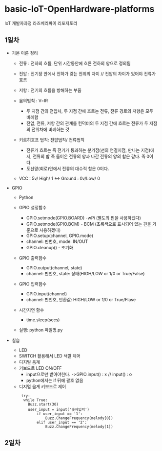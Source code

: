 # basic-IoT-OpenHardware-platforms
IoT 개발자과정 라즈베리파이 리포지토리

## 1일차
- 기본 이론 정리
    - 전류 : 전하의 흐름, 단위 시간동안에 흐른 전하의 양으로 정의됨
    - 전압 : 전기장 안에서 전하가 갖는 전위의 차이 // 전압의 차이가 있어야 전류가 흐름
    - 저항 : 전기의 흐름을 방해하는 부품

    - 옴의법칙 : V=IR 
        - 두 지점 간의 전압차, 두 지점 간에 흐르는 전류, 전류 경로의 저항은 모두 비례함
        - 전압, 전류, 저항 간의 관계를 컨덕터의 두 지점 간에 흐르는 전류가 두 지점의 전위차에 비례하는 것

    - 키르히호프 법칙: 전압법칙/ 전류법칙
        - 전류가 흐르는 즉 전기가 통과하는 분기점(선의 연결지점, 만나는 지점)에서, 전류의 합 즉 들어온 전류의 양과 나간 전류의 양의 합은 같다. 즉 0이다. 
        - 도선망(회로)안에서 전류의 대수적 합은 0이다.

    - VCC : 5v/ High/ 1 <-> Ground : 0v/Low/ 0

- GPIO
    - Python
    - GPIO 설정함수
	    - GPIO.setmode(GPIO.BOARD) -wPi (별도의 핀을 사용하겠다)
	    - GPIO.setmode(GPIO.BCM) - BCM (초록색으로 표시되어 있는 핀을 기준으로 사용하겠다)
	    - GPIO.setup(channel, GPIO.mode) 
	    - channel: 핀번호, mode: IN/OUT
	    - GPIO.cleanup() - 초기화

    - GPIO 출력함수
	    - GPIO.output(channel, state)
	    - channel: 핀번호, state: 상태(HIGH/LOW or 1/0 or True/False)

    - GPIO 입력함수
	    - GPIO.input(channel)
	    - channel: 핀번호, 반환값: HIGH/LOW or 1/0 or True/Flase

    - 시간지연 함수
	    - time.sleep(secs)

    - 실행: python 파일명.py

- 실습
    - LED 
    - SWITCH 활용해서 LED 색깔 제어
    - 디지털 음계
    - 키보드로 LED ON/OFF   
        - input으로만 받아야한다. ->GPIO.input() : x // input() : o
        - python에서는 if 뒤에 괄호 없음 
    - 디지털 음계 키보드로 제어
        ```
         try:
          while True:
            Buzz.start(30)
            user_input = input('숫자입력')
                if user_input == '1':
                    Buzz.ChangeFrequency(melody[0])
                elif user_input == '2':
                    Buzz.ChangeFrequency(melody[1])
        ```

## 2일차




